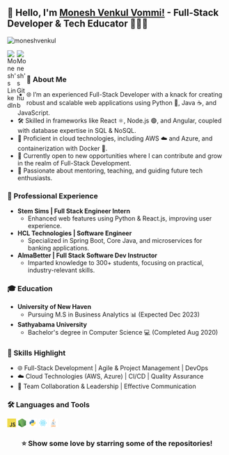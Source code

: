 ## 👋 Hello, I'm [Monesh Venkul Vommi!](https://moneshvenkul.github.io/) - Full-Stack Developer & Tech Educator 🚀👨‍💻

<p align="left"> <img src="https://komarev.com/ghpvc/?username=moneshvenkul&label=Profile%20Views&color=blue&style=plastic" alt="moneshvenkul" /> </p>

<a href="https://www.linkedin.com/in/monesh-venkul-vommi-8a80b6174/">
  <img align="left" alt="Monesh's LinkedIn" width="22px" src="https://cdn.jsdelivr.net/npm/simple-icons@v3/icons/linkedin.svg" />
</a>
<a href="https://github.com/moneshvenkul">
  <img align="left" alt="Monesh's Github" width="22px" src="https://cdn.jsdelivr.net/npm/simple-icons@v3/icons/github.svg" />
</a>

<br/>
<br/>

### 🌟 About Me

- 🌐 I’m an experienced Full-Stack Developer with a knack for creating robust and scalable web applications using Python 🐍, Java ☕, and JavaScript.
- 🛠️ Skilled in frameworks like React ⚛️, Node.js 🟢, and Angular, coupled with database expertise in SQL & NoSQL.
- 📡 Proficient in cloud technologies, including AWS ☁️ and Azure, and containerization with Docker 🐳.
- 🎯 Currently open to new opportunities where I can contribute and grow in the realm of Full-Stack Development.
- 🤝 Passionate about mentoring, teaching, and guiding future tech enthusiasts.

### 💼 Professional Experience

- **Stem Sims | Full Stack Engineer Intern**
  - Enhanced web features using Python & React.js, improving user experience.
- **HCL Technologies | Software Engineer**
  - Specialized in Spring Boot, Core Java, and microservices for banking applications.
- **AlmaBetter | Full Stack Software Dev Instructor**
  - Imparted knowledge to 300+ students, focusing on practical, industry-relevant skills.

### 🎓 Education

- **University of New Haven**
  - Pursuing M.S in Business Analytics 📊 (Expected Dec 2023)
- **Sathyabama University**
  - Bachelor's degree in Computer Science 💻 (Completed Aug 2020)

### 🌟 Skills Highlight

- 🌐 Full-Stack Development | Agile & Project Management | DevOps
- ☁️ Cloud Technologies (AWS, Azure) | CI/CD | Quality Assurance
- 👥 Team Collaboration & Leadership | Effective Communication

### 🛠️ Languages and Tools

<code><img height="20" src="https://raw.githubusercontent.com/github/explore/main/topics/javascript/javascript.png"></code>
<code><img height="20" src="https://raw.githubusercontent.com/github/explore/main/topics/nodejs/nodejs.png"></code>
<code><img height="20" src="https://raw.githubusercontent.com/github/explore/main/topics/python/python.png"></code>
<code><img height="20" src="https://raw.githubusercontent.com/github/explore/main/topics/react/react.png"></code>
<code><img height="20" src="https://raw.githubusercontent.com/github/explore/main/topics/java/java.png"></code>

<div align="center">

### ⭐ Show some love by starring some of the repositories!

</div>
